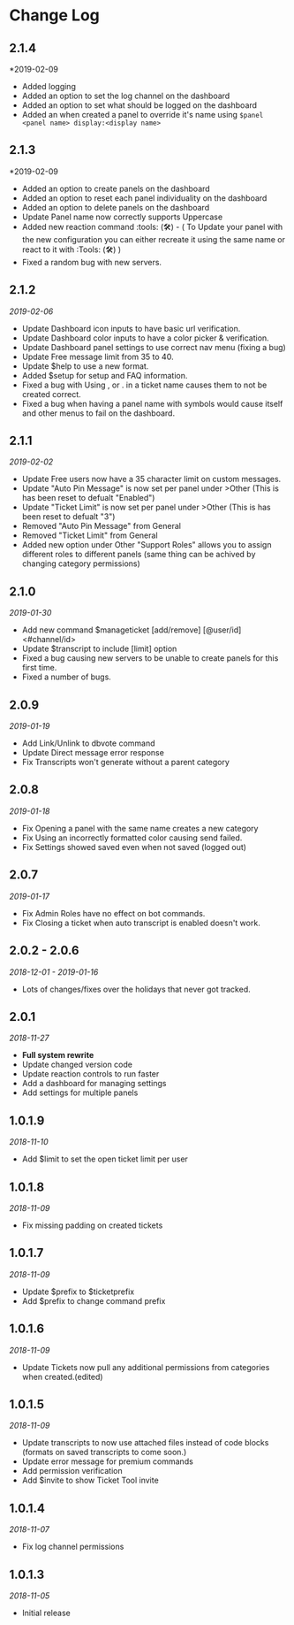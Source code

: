 # Change Log
## 2.1.4
*2019-02-09
- Added logging
- Added an option to set the log channel on the dashboard
- Added an option to set what should be logged on the dashboard
- Added an when created a panel to override it's name using `$panel <panel name> display:<display name>`

## 2.1.3
*2019-02-09
- Added an option to create panels on the dashboard
- Added an option to reset each panel individuality on the dashboard
- Added an option to delete panels on the dashboard
- Update Panel name now correctly supports Uppercase
- Added new reaction command :tools: (🛠) - ( To Update your panel with the new configuration you can either recreate it using the same name or react to it with :Tools: (🛠) )
- Fixed a random bug with new servers.

## 2.1.2
*2019-02-06*

- Update Dashboard icon inputs to have basic url verification.
- Update Dashboard color inputs to have a color picker & verification.
- Update Dashboard panel settings to use correct nav menu (fixing a bug)
- Update Free message limit from 35 to 40.
- Update $help to use a new format.
- Added $setup for setup and FAQ information.
- Fixed a bug with Using , or . in a ticket name causes them to not be created correct.
- Fixed a bug when having a panel name with symbols would cause itself and other menus to fail on the dashboard.

## 2.1.1
*2019-02-02*

- Update Free users now have a 35 character limit on custom messages.
- Update "Auto Pin Message" is now set per panel under >Other (This is has been reset to defualt "Enabled")
- Update "Ticket Limit" is now set per panel under >Other (This is has been reset to defualt "3")
- Removed  "Auto Pin Message" from General
- Removed  "Ticket Limit" from General
- Added new option under Other "Support Roles" allows you to assign different roles to different panels (same thing can be achived by changing category permissions)

## 2.1.0
*2019-01-30*

- Add new command $manageticket [add/remove] [@user/id] \<#channel/id\>
- Update $transcript to include [limit] option
- Fixed a bug causing new servers to be unable to create panels for this first time.
- Fixed a number of bugs.

## 2.0.9
*2019-01-19*

- Add Link/Unlink to dbvote command
- Update Direct message error response
- Fix Transcripts won't generate without a parent category

## 2.0.8
*2019-01-18*

- Fix Opening a panel with the same name creates a new category
- Fix Using an incorrectly formatted color causing send failed.
- Fix Settings showed saved even when not saved (logged out)

## 2.0.7
*2019-01-17*

- Fix Admin Roles have no effect on bot commands.
- Fix Closing a ticket when auto transcript is enabled doesn't work.

## 2.0.2 - 2.0.6
*2018-12-01 - 2019-01-16*

- Lots of changes/fixes over the holidays that never got tracked.

## 2.0.1
*2018-11-27*

- **Full system rewrite**
- Update changed version code
- Update reaction controls to run faster
- Add a dashboard for managing settings
- Add settings for multiple panels

## 1.0.1.9
*2018-11-10*

- Add $limit to set the open ticket limit per user

## 1.0.1.8
*2018-11-09*

- Fix missing padding on created tickets

## 1.0.1.7
*2018-11-09*
- Update $prefix to $ticketprefix
- Add $prefix to change command prefix

## 1.0.1.6
*2018-11-09*

- Update Tickets now pull any additional permissions from categories when created.(edited)

## 1.0.1.5
*2018-11-09*

- Update transcripts to now use attached files instead of code blocks (formats on saved transcripts to come soon.)
- Update error message for premium commands
- Add permission verification
- Add $invite to show Ticket Tool invite

## 1.0.1.4
*2018-11-07*

- Fix log channel permissions

## 1.0.1.3
*2018-11-05*

- Initial release
